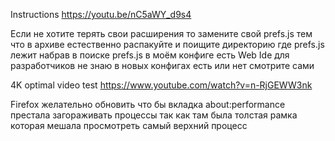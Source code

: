Instructions https://youtu.be/nC5aWY_d9s4

Если не хотите терять свои расширения то замените свой prefs.js тем что в архиве естественно распакуйте и поищите директорию где prefs.js лежит набрав в поиске prefs.js в моём конфиге есть Web Ide для разработчиков не знаю в новых конфигах есть или нет смотрите сами

4K optimal video test https://www.youtube.com/watch?v=n-RjGEWW3nk
 
Firefox желательно обновить что бы вкладка about:performance престала загораживать процессы так как там была толстая рамка которая мешала просмотреть самый верхний процесс
